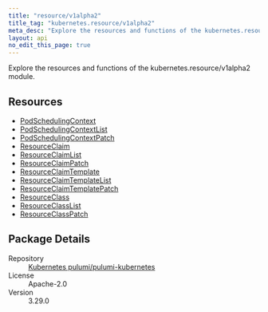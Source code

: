 ```yaml
---
title: "resource/v1alpha2"
title_tag: "kubernetes.resource/v1alpha2"
meta_desc: "Explore the resources and functions of the kubernetes.resource/v1alpha2 module."
layout: api
no_edit_this_page: true
---
```


<!-- WARNING: this file was generated by Pulumi Docs Generator. -->
<!-- Do not edit by hand unless you're certain you know what you are doing! -->

Explore the resources and functions of the kubernetes.resource/v1alpha2 module.

<h2 id="resources">Resources</h2>
<ul class="api">
    <li><a href="podschedulingcontext/" title="PodSchedulingContext"><span class="api-symbol api-symbol--resource"></span>PodSchedulingContext</a></li>
    <li><a href="podschedulingcontextlist/" title="PodSchedulingContextList"><span class="api-symbol api-symbol--resource"></span>PodSchedulingContextList</a></li>
    <li><a href="podschedulingcontextpatch/" title="PodSchedulingContextPatch"><span class="api-symbol api-symbol--resource"></span>PodSchedulingContextPatch</a></li>
    <li><a href="resourceclaim/" title="ResourceClaim"><span class="api-symbol api-symbol--resource"></span>ResourceClaim</a></li>
    <li><a href="resourceclaimlist/" title="ResourceClaimList"><span class="api-symbol api-symbol--resource"></span>ResourceClaimList</a></li>
    <li><a href="resourceclaimpatch/" title="ResourceClaimPatch"><span class="api-symbol api-symbol--resource"></span>ResourceClaimPatch</a></li>
    <li><a href="resourceclaimtemplate/" title="ResourceClaimTemplate"><span class="api-symbol api-symbol--resource"></span>ResourceClaimTemplate</a></li>
    <li><a href="resourceclaimtemplatelist/" title="ResourceClaimTemplateList"><span class="api-symbol api-symbol--resource"></span>ResourceClaimTemplateList</a></li>
    <li><a href="resourceclaimtemplatepatch/" title="ResourceClaimTemplatePatch"><span class="api-symbol api-symbol--resource"></span>ResourceClaimTemplatePatch</a></li>
    <li><a href="resourceclass/" title="ResourceClass"><span class="api-symbol api-symbol--resource"></span>ResourceClass</a></li>
    <li><a href="resourceclasslist/" title="ResourceClassList"><span class="api-symbol api-symbol--resource"></span>ResourceClassList</a></li>
    <li><a href="resourceclasspatch/" title="ResourceClassPatch"><span class="api-symbol api-symbol--resource"></span>ResourceClassPatch</a></li>
</ul>

<h2 id="package-details">Package Details</h2>
<dl class="package-details">
	<dt>Repository</dt>
	<dd><a href="https://github.com/pulumi/pulumi-kubernetes">Kubernetes pulumi/pulumi-kubernetes</a></dd>
	<dt>License</dt>
	<dd>Apache-2.0</dd>
	<dt>Version</dt>
	<dd>3.29.0</dd>
</dl>

